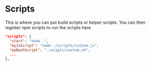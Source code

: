 # Scripts

This is where you can put build scripts or helper scripts.
You can then register npm scripts to run the scripts here

```json
"scripts": {
  "start": "node .",
  "myJsScript": "node ./scripts/custom.js",
  "myBashScript": "./scipts/custom.sh",
  ...
},
```
